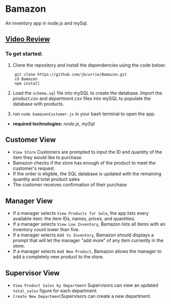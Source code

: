 # Bamazon
An inventory app in node.js and mySql.

## [Video Review](https://youtu.be/qEOb88sy_oA)

### To get started:
1. Clone the repository and install the dependencies using the code below:
```
    git clone https://github.com/jbcurrie/Bamazon.git
    cd Bamazon
    npm install
```   
2. Load the `schema.sql` file into mySQL to create the database. Import the *product.csv* and *department.csv* files into mySQL to populate the database with products.

3. run `node bamazonCustomer.js` in your bash terminal to open the app.
  
* **required technologies:** *node.js*, *mySql*

## Customer View
* `View Store` Customers are prompted to input the ID and quantity of the item they would like to purchase.
* Bamazon checks if the store has enough of the product to meet the customer's request.
* If the order is eligible, the SQL database is updated with the remaining quantity and total product sales
* The customer receives confirmation of their purchase

## Manager View
  * If a manager selects `View Products for Sale`, the app lists every available item: the item IDs, names, prices, and quantities.
  * If a manager selects `View Low Inventory`, Bamazon lists all items with an inventory count lower than five.
  * If a manager selects `Add to Inventory`, Bamazon should displays a prompt that will let the manager "add more" of any item currently in the store.
  * If a manager selects `Add New Product`, Bamazon allows the manager to add a completely new product to the store.

## Supervisor View
   * `View Product Sales by Department` Supervisors can view an updated `total_sales` figure for each department
   * `Create New Department`Supervisors can create a new department.


